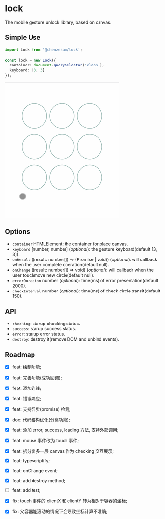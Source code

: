 # lock

The mobile gesture unlock library, based on canvas.

## Simple Use

```ts
import Lock from '@chenzesam/lock';

const lock = new Lock({
  container: document.querySelector('class'),
  keyboard: [3, 3]
});
```

![lock-simple-use](docs/lock-simple-use.gif)

## Options

* `container` HTMLElement: the container for place canvas.
* `keyboard` [number, number] \(*optional*): the gesture keyboard(default [3, 3]).
* `onResult` ((result: number[]) => (Promise | void)) (*optional*): will callback when the user complete operation(default null).
* `onChange` ((result: number[]) => void) (*optional*): will callback when the user touchmove new circle(default null).
* `errorDuration` number (*optional*): time(ms) of error presentation(default 2000).
* `checkInterval` number (*optional*): time(ms) of check circle transit(default 150).

## API

* `checking`: starup checking status.
* `success`: starup success status.
* `error`: starup error status.
* `destroy`: destroy it(remove DOM and unbind events).

## Roadmap

* [x] feat: 绘制功能;

* [x] feat: 完善功能(成功回调);

* [x] feat: 添加连线;

* [x] feat: 错误响应;

* [x] feat: 支持异步(promise) 检测;

* [x] doc: 代码结构优化(分离功能);

* [x] feat: 添加 error, success, loading 方法, 支持外部调用;

* [x] feat: mouse 事件改为 touch 事件;

* [x] feat: 拆分出多一层 canvas 作为 checking 交互展示;

* [x] feat: typescriptify;

* [x] feat: onChange event;

* [x] feat: add destroy method;

* [ ] feat: add test;

* [x] fix: touch 事件的 clientX 和 clientY 转为相对于容器的坐标;

* [x] fix: 父容器能滚动的情况下会导致坐标计算不准确;
